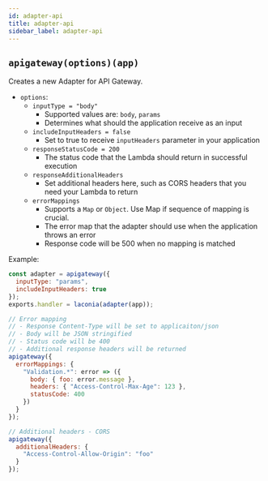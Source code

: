 ```yaml
---
id: adapter-api
title: adapter-api
sidebar_label: adapter-api
---
```


## `apigateway(options)(app)`

Creates a new Adapter for API Gateway.

- `options`:
  - `inputType = "body"`
    - Supported values are: `body`, `params`
    - Determines what should the application receive as an input
  - `includeInputHeaders = false`
    - Set to true to receive `inputHeaders` parameter in your application
  - `responseStatusCode = 200`
    - The status code that the Lambda should return in successful execution
  - `responseAdditionalHeaders`
    - Set additional headers here, such as CORS headers that you need your
      Lambda to return
  - `errorMappings`
    - Supports a `Map` or `Object`. Use Map if sequence of mapping is crucial.
    - The error map that the adapter should use when the application throws an
      error
    - Response code will be 500 when no mapping is matched

Example:

```js
const adapter = apigateway({
  inputType: "params",
  includeInputHeaders: true
});
exports.handler = laconia(adapter(app));

// Error mapping
// - Response Content-Type will be set to applicaiton/json
// - Body will be JSON stringified
// - Status code will be 400
// - Additional response headers will be returned
apigateway({
  errorMappings: {
    "Validation.*": error => ({
      body: { foo: error.message },
      headers: { "Access-Control-Max-Age": 123 },
      statusCode: 400
    })
  }
});

// Additional headers - CORS
apigateway({
  additionalHeaders: {
    "Access-Control-Allow-Origin": "foo"
  }
});
```
